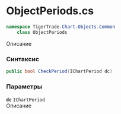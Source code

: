 
# ObjectPeriods.cs
```csharp
namespace TigerTrade.Chart.Objects.Common  
    class ObjectPeriods
```

Описание

### Синтаксис
```csharp
public bool CheckPeriod(IChartPeriod dc)
```

### Параметры
**`dc`** `IChartPeriod`  
 Описание  
  

                    
                    